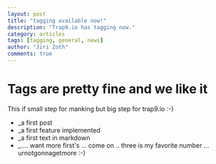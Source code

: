 ```yaml
---
layout: post
title: "tagging available now!"
description: "Trap9.io has tagging now."
category: articles
tags: [tagging, general, news]
author: "Jiri Zoth"
comments: true
---
```


# Tags are pretty fine and we like it
This if small step for manking but big step for trap9.io :-)
* _a first post
* _a first feature implemented
* _a first text in markdown
* _.... want more first's ... come on .. three is my favorite number ... urnotgonnagetmore :-)
